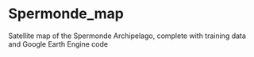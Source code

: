 # Spermonde_map
Satellite map of the Spermonde Archipelago, complete with training data and Google Earth Engine code
